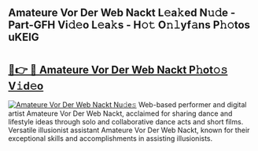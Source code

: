 ## Amateure Vor Der Web Nackt L𝚎a𝚔ed N𝚞𝚍e - Part-GFH Vi𝚍𝚎o L𝚎a𝚔s - H𝚘𝚝 O𝚗𝚕yf𝚊ns P𝚑𝚘tos uKEIG

# <h2><a href="http://kfefkkn.oniu.top/?m=Amateure+Vor+Der+Web+Nackt">🔗👉 🔴 Amateure Vor Der Web Nackt P𝚑ot𝚘𝚜 V𝚒d𝚎o</a></h2>

[![Amateure Vor Der Web Nackt Nu𝚍e𝚜](https://i.imgur.com/0qMVB7G.gif)](http://kfefkkn.oniu.top/?m=Amateure+Vor+Der+Web+Nackt)
Web-based performer and digital artist Amateure Vor Der Web Nackt, acclaimed for sharing dance and lifestyle ideas through solo and collaborative dance acts and short films. Versatile illusionist assistant Amateure Vor Der Web Nackt, known for their exceptional skills and accomplishments in assisting illusionists.  
